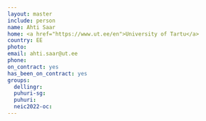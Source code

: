 ```yaml
---
layout: master
include: person
name: Ahti Saar
home: <a href="https://www.ut.ee/en">University of Tartu</a>
country: EE
photo:
email: ahti.saar@ut.ee
phone:
on_contract: yes
has_been_on_contract: yes
groups:
  dellingr:
  puhuri-sg:
  puhuri:
  neic2022-oc:
---
```

